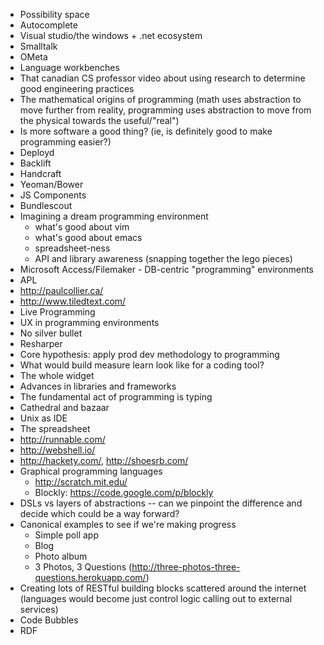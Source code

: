 - Possibility space
- Autocomplete
- Visual studio/the windows + .net ecosystem 
- Smalltalk
- OMeta
- Language workbenches
- That canadian CS professor video about using research to determine good engineering practices
- The mathematical origins of programming (math uses abstraction to move further from reality, programming uses abstraction to move from the physical towards the useful/"real")
- Is more software a good thing? (ie, is definitely good to make programming easier?)
- Deployd
- Backlift
- Handcraft
- Yeoman/Bower
- JS Components
- Bundlescout
- Imagining a dream programming environment
    - what's good about vim
    - what's good about emacs
    - spreadsheet-ness
    - API and library awareness (snapping together the lego pieces)
- Microsoft Access/Filemaker - DB-centric "programming" environments
- APL
- http://paulcollier.ca/
- http://www.tiledtext.com/
- Live Programming
- UX in programming environments
- No silver bullet
- Resharper
- Core hypothesis: apply prod dev methodology to programming
- What would build measure learn look like for a coding tool?
- The whole widget
- Advances in libraries and frameworks
- The fundamental act of programming is typing
- Cathedral and bazaar
- Unix as IDE 
- The spreadsheet
- http://runnable.com/
- http://webshell.io/
- http://hackety.com/, http://shoesrb.com/
- Graphical programming languages
    - http://scratch.mit.edu/
    - Blockly: https://code.google.com/p/blockly
- DSLs vs layers of abstractions -- can we pinpoint the difference and decide which could be a way forward?
- Canonical examples to see if we're making progress
    - Simple poll app
    - Blog
    - Photo album
    - 3 Photos, 3 Questions (http://three-photos-three-questions.herokuapp.com/)
- Creating lots of RESTful building blocks scattered around the internet (languages would become just control logic calling out to external services)
- Code Bubbles
- RDF

